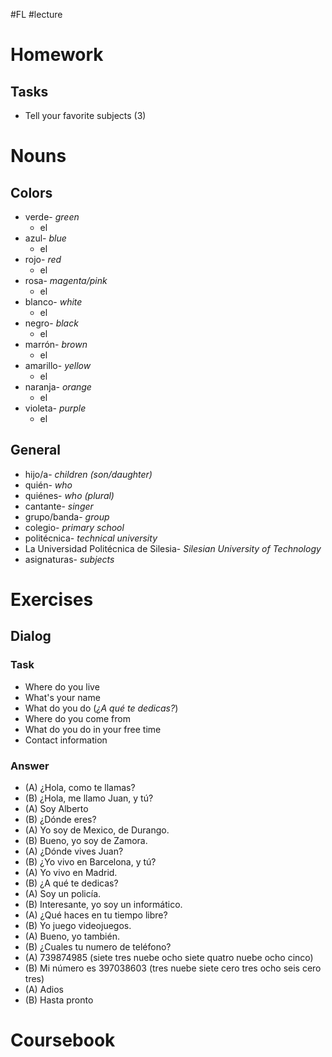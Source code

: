 #FL #lecture 

# Homework
## Tasks
- Tell your favorite subjects (3)

# Nouns
## Colors
- verde- *green*
	- el
- azul- *blue*
	- el
- rojo- *red*
	- el
- rosa- *magenta/pink*
	- el
- blanco- *white*
	- el
- negro- *black*
	- el
- marrón- *brown*
	- el
- amarillo- *yellow*
	- el
- naranja- *orange*
	- el
- violeta- *purple*
	- el

## General
- hijo/a- *children (son/daughter)*
- quién- *who*
- quiénes- *who (plural)*
- cantante- *singer*
- grupo/banda- *group*
- colegio- *primary school*
- politécnica- *technical university*
- La Universidad Politécnica de Silesia- *Silesian University of Technology*
- asignaturas- *subjects*

# Exercises
## Dialog
### Task
- Where do you live
- What's your name
- What do you do (*¿A qué te dedicas?*)
- Where do you come from
- What do you do in your free time
- Contact information

### Answer
- (A) ¿Hola, como te llamas?
- (B) ¿Hola, me llamo Juan, y tú?
- (A) Soy Alberto
- (B) ¿Dónde eres?
- (A) Yo soy de Mexico, de Durango.
- (B) Bueno, yo soy de Zamora.
- (A) ¿Dónde vives Juan?
- (B) ¿Yo vivo en Barcelona, y tú?
- (A) Yo vivo en Madrid.
- (B) ¿A qué te dedicas?
- (A) Soy un policía.
- (B) Interesante, yo soy un informático.
- (A) ¿Qué haces en tu tiempo libre?
- (B) Yo juego videojuegos.
- (A) Bueno, yo también.
- (B) ¿Cuales tu numero de teléfono?
- (A) 739874985 (siete tres nuebe ocho siete quatro nuebe ocho cinco)
- (B) Mi número es 397038603 (tres nuebe siete cero tres ocho seis cero tres)
- (A) Adios
- (B) Hasta pronto

# Coursebook
